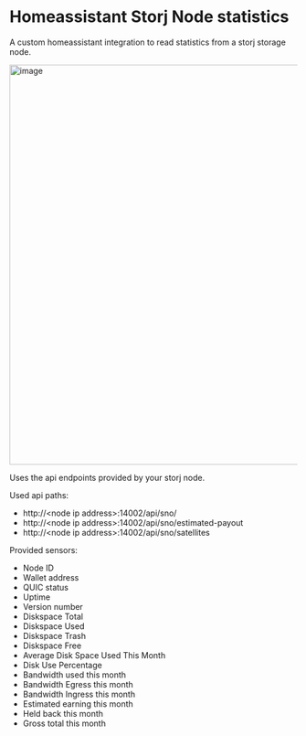 # Homeassistant Storj Node statistics

A custom homeassistant integration to read statistics from a storj storage node.

<img height="700" alt="image" src="https://github.com/user-attachments/assets/6dc164d4-f0e7-4114-806a-df93d9748a3e" />

Uses the api endpoints provided by your storj node. 

Used api paths:
- http://\<node ip address>:14002/api/sno/
- http://\<node ip address>:14002/api/sno/estimated-payout
- http://\<node ip address>:14002/api/sno/satellites

Provided sensors:

- Node ID
- Wallet address
- QUIC status
- Uptime
- Version number
- Diskspace Total
- Diskspace Used
- Diskspace Trash
- Diskspace Free
- Average Disk Space Used This Month
- Disk Use Percentage
- Bandwidth used this month
- Bandwidth Egress this month
- Bandwidth Ingress this month
- Estimated earning this month
- Held back this month
- Gross total this month
